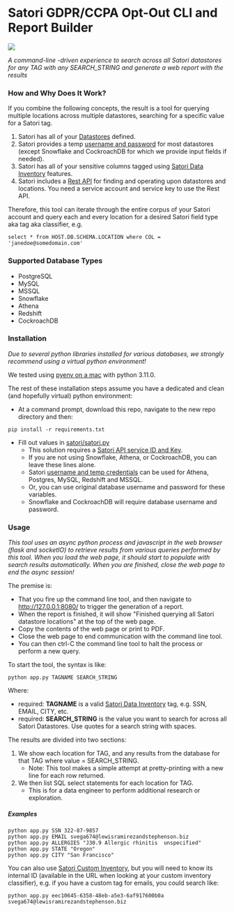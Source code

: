 # Satori GDPR/CCPA Opt-Out CLI and Report Builder

<img src="https://satoricyber.com/wp-content/uploads/LogoDark2.svg" />

_A command-line -driven experience to search across all Satori datastores for any TAG with any SEARCH_STRING and generate a web report with the results_



### How and Why Does It Work?

If you combine the following concepts, the result is a tool for querying multiple locations across multiple datastores, searching for a specific value for a Satori tag.

1. Satori has all of your [Datastores](https://satoricyber.com/docs/datastores/data-stores-overview/) defined.
2. Satori provides a temp [username and password](https://satoricyber.com/docs/data%20portal/#data-store-temporary-credentials) for most datastores (except Snowflake and CockroachDB for which we provide input fields if needed).
3. Satori has all of your sensitive columns tagged using [Satori Data Inventory](https://satoricyber.com/docs/inventory/) features.
4. Satori includes a [Rest API](https://app.satoricyber.com/docs/api) for finding and operating upon datastores and locations. You need a service account and service key to use the Rest API.

Therefore, this tool can iterate through the entire corpus of your Satori account and query each and every location for a desired Satori field type aka tag aka classifier, e.g. 
```
select * from HOST.DB.SCHEMA.LOCATION where COL = 'janedoe@somedomain.com'
```

### Supported Database Types

- PostgreSQL
- MySQL
- MSSQL
- Snowflake
- Athena
- Redshift
- CockroachDB 

### Installation

_Due to several python libraries installed for various databases, we strongly recommend using a virtual python environment!_

We tested using [pyenv on a mac](https://github.com/pyenv/pyenv#homebrew-in-macos) with python 3.11.0. 

The rest of these installation steps assume you have a dedicated and clean (and hopefully virtual) python environment:

- At a command prompt, download this repo, navigate to the new repo directory and then:
```
pip install -r requirements.txt
```
- Fill out values in [satori/satori.py](https://github.com/northwestcoder/satori-gdpr-async/blob/main/satori/satori.py)
	- This solution requires a [Satori API service ID and Key](https://app.satoricyber.com/docs/api).
	- If you are not using Snowflake, Athena, or CockroachDB, you can leave these lines alone.
	- Satori [username and temp credentials](https://satoricyber.com/docs/data%20portal/#data-store-temporary-credentials) can be used for Athena, Postgres, MySQL, Redshift and MSSQL.
	- Or, you can use original database username and password for these variables. 
	- Snowflake and CockroachDB will require database username and password.

### Usage

_This tool uses an async python process and javascript in the web browser (flask and socketIO) to retrieve results from various queries performed by this tool. When you load the web page, it should start to populate with search results automatically. When you are finished, close the web page to end the async session!_

The premise is:

- That you fire up the command line tool, and then navigate to http://127.0.0.1:8080/ to trigger the generation of a report. 
- When the report is finished, it will show "Finished querying all Satori datastore locations" at the top of the web page. 
- Copy the contents of the web page or print to PDF.
- Close the web page to end communication with the command line tool.
- You can then ctrl-C the command line tool to halt the process or perform a new query.

To start the tool, the syntax is like:

```python app.py TAGNAME SEARCH_STRING ```

Where:

- required: **TAGNAME** is a valid [Satori Data Inventory](https://satoricyber.com/docs/inventory/) tag, e.g. SSN, EMAIL, CITY, etc.
- required: **SEARCH_STRING** is the value you want to search for across all Satori Datastores. Use quotes for a search string with spaces.

The results are divided into two sections:

1. We show each location for TAG, and any results from the database for that TAG where value = SEARCH_STRING.
	- Note: This tool makes a simple attempt at pretty-printing with a new line for each row returned.
2. We then list SQL select statements for each location for TAG.
	- This is for a data engineer to perform additional research or exploration.

##### Examples

```
python app.py SSN 322-87-9857
python app.py EMAIL svega674@lewisramirezandstephenson.biz
python app.py ALLERGIES "J30.9 Allergic rhinitis  unspecified"
python app.py STATE "Oregon"
python app.py CITY "San Francisco" 
```

You can also use [Satori Custom Inventory](https://satoricyber.com/docs/inventory/#custom-data-classification), but you will need to know its internal ID (available in the URL when looking at your custom inventory classifier), e.g. if you have a custom tag for emails, you could search like:

```
python app.py eec10645-6358-48eb-a5e3-6af917600b0a svega674@lewisramirezandstephenson.biz
```

